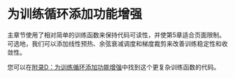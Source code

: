 # 为训练循环添加功能增强

主章节使用了相对简单的训练函数来保持代码可读性，并使第5章适合页面限制。可选地，我们可以添加线性预热、余弦衰减调度和梯度裁剪来改善训练稳定性和收敛性。

您可以在[附录D：为训练循环添加功能增强](../../appendix-D/01_main-chapter-code/appendix-D.ipynb)中找到这个更复杂训练函数的代码。